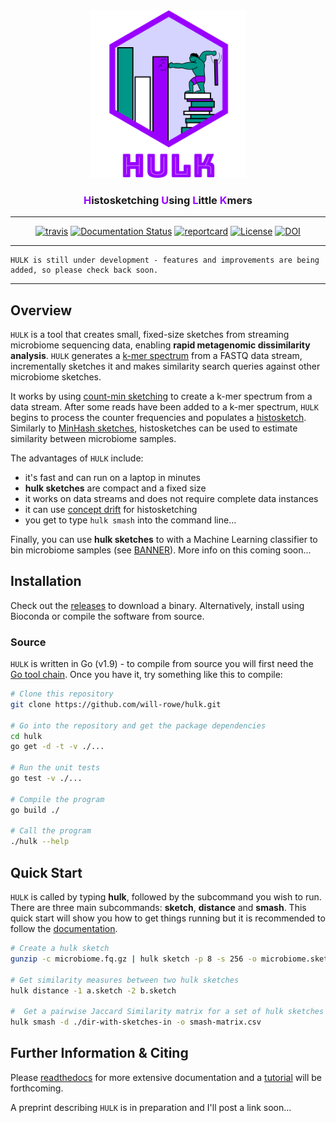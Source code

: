 <div align="center">
    <img src="/paper/img/misc/hulk-logo-with-text.png?raw=true?" alt="hulk-logo" width="250">
    <h3><a style="color:#9900FF">H</a>istosketching <a style="color:#9900FF">U</a>sing <a style="color:#9900FF">L</a>ittle <a style="color:#9900FF">K</a>mers</h3>
    <hr>
    <a href="https://travis-ci.org/will-rowe/hulk"><img src="https://travis-ci.org/will-rowe/hulk.svg?branch=master" alt="travis"></a>
    <a href='http://hulk-documentation.readthedocs.io/en/latest/?badge=latest'><img src='https://readthedocs.org/projects/hulk-documentation/badge/?version=latest' alt='Documentation Status' /></a>
    <a href="https://goreportcard.com/report/github.com/will-rowe/hulk"><img src="https://goreportcard.com/badge/github.com/will-rowe/hulk" alt="reportcard"></a>
    <a href="https://github.com/will-rowe/hulk/blob/master/LICENSE"><img src="https://img.shields.io/badge/license-MIT-orange.svg" alt="License"></a>
    <a href="https://zenodo.org/badge/latestdoi/117543539"><img src="https://zenodo.org/badge/117543539.svg" alt="DOI"></a>
</div>

***

```
HULK is still under development - features and improvements are being added, so please check back soon.
```

***

## Overview

`HULK` is a tool that creates small, fixed-size sketches from streaming microbiome sequencing data, enabling **rapid metagenomic dissimilarity analysis**. `HULK` generates a [k-mer spectrum](https://bmcbioinformatics.biomedcentral.com/articles/10.1186/s12859-015-0875-7) from a FASTQ data stream, incrementally sketches it and makes similarity search queries against other microbiome sketches.

It works by using [count-min sketching](https://en.wikipedia.org/wiki/Count%E2%80%93min_sketch) to create a k-mer spectrum from a data stream. After some reads have been added to a k-mer spectrum, `HULK` begins to process the counter frequencies and populates a [histosketch](https://exascale.info/assets/pdf/icdm2017_HistoSketch.pdf). Similarly to [MinHash sketches](https://en.wikipedia.org/wiki/MinHash), histosketches can be used to estimate similarity between microbiome samples.

The advantages of `HULK` include:

* it's fast and can run on a laptop in minutes
* **hulk sketches** are compact and a fixed size
* it works on data streams and does not require complete data instances
* it can use [concept drift](https://en.wikipedia.org/wiki/Concept_drift) for histosketching
* you get to type `hulk smash` into the command line...

Finally, you can use **hulk sketches** to with a Machine Learning classifier to bin microbiome samples (see [BANNER]()). More info on this coming soon...

## Installation

Check out the [releases](https://github.com/will-rowe/hulk/releases) to download a binary. Alternatively, install using Bioconda or compile the software from source.

### Source

`HULK` is written in Go (v1.9) - to compile from source you will first need the [Go tool chain](https://golang.org/doc/install). Once you have it, try something like this to compile:

```bash
# Clone this repository
git clone https://github.com/will-rowe/hulk.git

# Go into the repository and get the package dependencies
cd hulk
go get -d -t -v ./...

# Run the unit tests
go test -v ./...

# Compile the program
go build ./

# Call the program
./hulk --help
```

## Quick Start

`HULK` is called by typing **hulk**, followed by the subcommand you wish to run. There are three main subcommands: **sketch**, **distance** and **smash**. This quick start will show you how to get things running but it is recommended to follow the [documentation](http://hulk-documentation.readthedocs.io/en/latest/?badge=latest).

```bash
# Create a hulk sketch
gunzip -c microbiome.fq.gz | hulk sketch -p 8 -s 256 -o microbiome.sketch

# Get similarity measures between two hulk sketches
hulk distance -1 a.sketch -2 b.sketch

#  Get a pairwise Jaccard Similarity matrix for a set of hulk sketches
hulk smash -d ./dir-with-sketches-in -o smash-matrix.csv
```

## Further Information & Citing

Please [readthedocs](http://hulk-documentation.readthedocs.io/en/latest/?badge=latest) for more extensive documentation and a [tutorial](https://hulk-documentation.readthedocs.io/en/latest/tutorial.html) will be forthcoming.

A preprint describing `HULK` is in preparation and I'll post a link soon...
